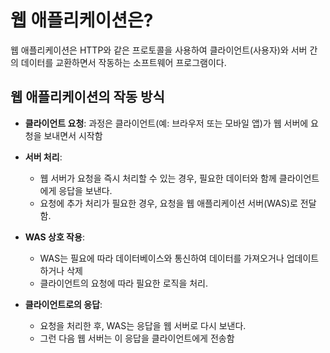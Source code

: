 # 웹 애플리케이션은?

웹 애플리케이션은 HTTP와 같은 프로토콜을 사용하여 클라이언트(사용자)와 서버 간의 데이터를 교환하면서 작동하는 소프트웨어 프로그램이다.

## 웹 애플리케이션의 작동 방식

- **클라이언트 요청**: 과정은 클라이언트(예: 브라우저 또는 모바일 앱)가 웹 서버에 요청을 보내면서 시작함

- **서버 처리**:

  - 웹 서버가 요청을 즉시 처리할 수 있는 경우, 필요한 데이터와 함께 클라이언트에게 응답을 보낸다.
  - 요청에 추가 처리가 필요한 경우, 요청을 웹 애플리케이션 서버(WAS)로 전달함.

- **WAS 상호 작용**:

  - WAS는 필요에 따라 데이터베이스와 통신하여 데이터를 가져오거나 업데이트하거나 삭제
  - 클라이언트의 요청에 따라 필요한 로직을 처리.

- **클라이언트로의 응답**:
  - 요청을 처리한 후, WAS는 응답을 웹 서버로 다시 보낸다.
  - 그런 다음 웹 서버는 이 응답을 클라이언트에게 전송함
